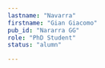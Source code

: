 ```yaml
---
lastname: "Navarra"
firstname: "Gian Giacomo"
pub_id: "Nararra GG"
role: "PhD Student"
status: "alumn"

---
```

